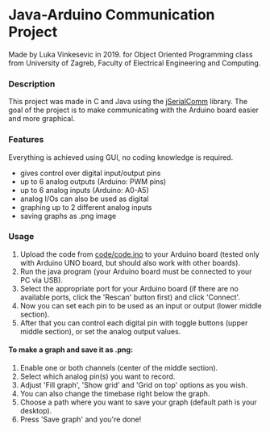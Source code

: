 # Java-Arduino Communication Project

Made by Luka Vinkesevic in 2019. for Object Oriented Programming class
from University of Zagreb, Faculty of Electrical Engineering and Computing.

### Description
This project was made in C and Java using the [jSerialComm](https://github.com/Fazecast/jSerialComm) library.
The goal of the project is to make communicating with the Arduino board easier and more graphical.

### Features
Everything is achieved using GUI, no coding knowledge is required.

* gives control over digital input/output pins 
* up to 6 analog outputs (Arduino: PWM pins)
* up to 6 analog inputs (Arduino: A0-A5)
* analog I/Os can also be used as digital
* graphing up to 2 different analog inputs
* saving graphs as .png image

### Usage
1. Upload the code from [code/code.ino](https://github.com/LV52016/OOP/blob/master/code/code.ino) to your
Arduino board (tested only with Arduino UNO board, but should also work with other boards).
2. Run the java program (your Arduino board must be connected to your PC via USB).
3. Select the appropriate port for your Arduino board (if there are no available ports, click the 'Rescan' button first) and click 'Connect'.
4. Now you can set each pin to be used as an input or output (lower middle section).
5. After that you can control each digital pin with toggle buttons (upper middle section), or set the analog output values.

#### To make a graph and save it as .png:
1. Enable one or both channels (center of the middle section).
2. Select which analog pin(s) you want to record.
3. Adjust 'Fill graph', 'Show grid' and 'Grid on top' options as you wish.
4. You can also change the timebase right below the graph.
5. Choose a path where you want to save your graph (default path is your desktop).
6. Press 'Save graph' and you're done!
